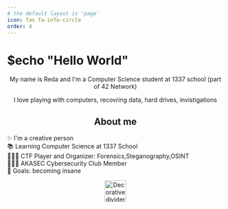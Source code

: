 ```yaml
---
# the default layout is 'page'
icon: fas fa-info-circle
order: 4
---
```


<h1 align="left">$echo "Hello World"</h1>


<p align="center">My name is Reda and I'm a Computer Science student at 1337 school (part of 42 Network)</p>
<p align="center">I love playing with computers, recovring data, hard drives, invistigations</p>


<h2 align="center">About me</h2>

<p align="left">✨ I'm a creative person<br>📚 Learning Computer Science at 1337 School<br>🕵🏻‍♂️ CTF Player and Organizer: Forensics,Steganography,OSINT<br> 👨🏻‍💻 AKASEC Cybersecurity Club Member<br>🎯 Goals: becoming insane</p>

<!-->
<div align="center">
  <img height="50" src="https://external-media.spacehey.net/media/sxRQnGBV5uIFcWJIsDf-HBaktQ1n-bvK4Xuw1emc8SH0=/https://media.tenor.com/cs7Z40PBEHgAAAAC/divider.gif"  alt="Decorative divider" />
</div>
